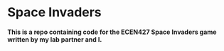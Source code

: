 # Space Invaders

**This is a repo containing code for the ECEN427 Space Invaders game written by my lab partner and I.**
